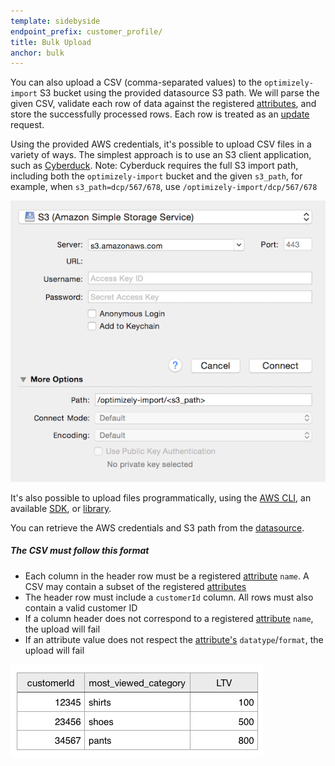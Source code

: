 ```yaml
---
template: sidebyside
endpoint_prefix: customer_profile/
title: Bulk Upload
anchor: bulk
---
```


You can also upload a CSV (comma-separated values) to the `optimizely-import` S3 bucket using the provided datasource S3
path.  We will parse the given CSV, validate each row of data against the registered
[attributes](/rest/customer-profiles#dcp_attributes), and store the successfully processed rows.  Each row is treated as
an [update](/rest/customer-profiles#update-customer_profile) request.

Using the provided AWS credentials, it's possible to upload CSV files in a variety of ways.  The simplest approach is to
use an S3 client application, such as [Cyberduck](http://www.cyberduck.io/?l=en).
Note: Cyberduck requires the full S3 import path, including both the `optimizely-import` bucket and the given `s3_path`,
for example, when `s3_path=dcp/567/678`, use `/optimizely-import/dcp/567/678`

<img src="/assets/img/dcp/cyberduck_path.png">

It's also possible to upload files programmatically, using the [AWS
CLI](http://docs.aws.amazon.com/cli/latest/userguide/using-s3-commands.html), an available
[SDK](https://aws.amazon.com/tools/), or [library](http://boto3.readthedocs.org/en/latest/reference/services/s3.html).

You can retrieve the AWS credentials and S3 path from the [datasource](/rest/customer-profiles#read-dcpdatasource).

##### The CSV must follow this format
- Each column in the header row must be a registered [attribute](/rest/customer-profiles#dcp_attributes) `name`. A CSV
  may contain a subset of the registered [attributes](/rest/customer-profiles#dcp_attributes)
- The header row must include a `customerId` column. All rows must also contain a valid customer ID
- If a column header does not correspond to a registered [attribute](/rest/customer-profiles#dcp_attributes) `name`, the
  upload will fail
- If an attribute value does not respect the [attribute's](/rest/customer-profiles#dcp_attributes) `datatype`/`format`,
  the upload will fail


<img src="/assets/img/dcp/csv.png">
